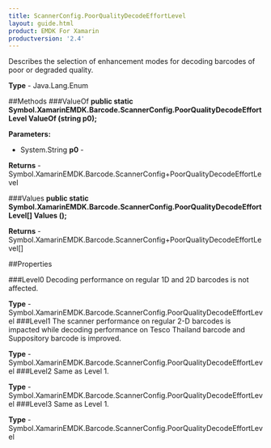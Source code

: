 ```yaml
---
title: ScannerConfig.PoorQualityDecodeEffortLevel
layout: guide.html 
product: EMDK For Xamarin 
productversion: '2.4' 
---
```

Describes the selection of enhancement modes for decoding barcodes of poor or degraded quality.

**Type** - Java.Lang.Enum

##Methods
###ValueOf
**public static Symbol.XamarinEMDK.Barcode.ScannerConfig.PoorQualityDecodeEffortLevel ValueOf (string p0);**


        

**Parameters:** 

* System.String **p0** - 
        

**Returns** - Symbol.XamarinEMDK.Barcode.ScannerConfig+PoorQualityDecodeEffortLevel

###Values
**public static Symbol.XamarinEMDK.Barcode.ScannerConfig.PoorQualityDecodeEffortLevel[] Values ();**


        


**Returns** - Symbol.XamarinEMDK.Barcode.ScannerConfig+PoorQualityDecodeEffortLevel[]

##Properties

###Level0
Decoding performance on regular 1D and 2D barcodes is not affected.

**Type** - Symbol.XamarinEMDK.Barcode.ScannerConfig.PoorQualityDecodeEffortLevel
###Level1
The scanner performance on regular 2-D barcodes is impacted while decoding performance on Tesco Thailand barcode and Suppository barcode is improved.

**Type** - Symbol.XamarinEMDK.Barcode.ScannerConfig.PoorQualityDecodeEffortLevel
###Level2
Same as Level 1.

**Type** - Symbol.XamarinEMDK.Barcode.ScannerConfig.PoorQualityDecodeEffortLevel
###Level3
Same as Level 1.

**Type** - Symbol.XamarinEMDK.Barcode.ScannerConfig.PoorQualityDecodeEffortLevel


